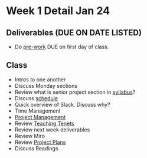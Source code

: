 # Week 1 Detail Jan 24

## Deliverables (DUE ON DATE LISTED)

* Do [pre-work](../pre-work.md) DUE on first day of class.

## Class

* Intros to one another
* Discuss Monday sections
* Review what is senior project section in [syllabus](../syllabus.md)?
* Discuss [schedule](./)
* Quick overview of Slack. Discuss why?
* Time Management
* [Project Management](../website.md)
* Review [Teaching Tenets](../resources/teaching-tenets.md)
* Review next week deliverables
* Review Miro
* Review [Project Plans](../project\_plan/)
* Discuss Readings



